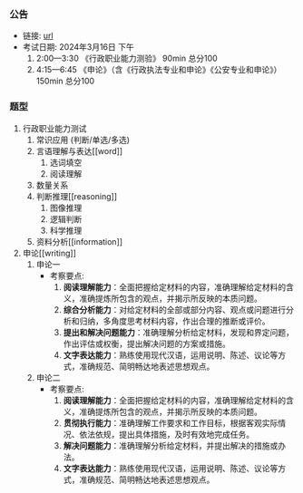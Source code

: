 ### 公告

- 链接: [url](https://www.gdzz.gov.cn/tzgg/content/post_20294.html)
- 考试日期: 2024年3月16日 下午
  1. 2∶00—3∶30  《行政职业能力测验》 90min 总分100
  2. 4∶15—6∶45  《申论》（含《行政执法专业和申论》《公安专业和申论》） 150min 总分100

### 题型

1. 行政职业能力测试
   1. 常识应用 (判断/单选/多选)
   1. 言语理解与表达[[word]]
      1. 选词填空
      1. 阅读理解
   1. 数量关系
   1. 判断推理[[reasoning]]
      1. 图像推理
      1. 逻辑判断
      1. 科学推理
   1. 资料分析[[information]]
1. 申论[[writing]]
   1. 申论一
      - 考察要点:
        1. **阅读理解能力**：全面把握给定材料的内容，准确理解给定材料的含义，准确提炼所包含的观点，并揭示所反映的本质问题。
        1. **综合分析能力**：对给定材料的全部或部分内容、观点或问题进行分析和归纳，多角度思考材料内容，作出合理的推断或评价。
        1. **提出和解决问题能力**：准确理解分析给定材料，发现和界定问题，作出评估或权衡，提出解决问题的方案或措施。
        1. **文字表达能力**：熟练使用现代汉语，运用说明、陈述、议论等方式，准确规范、简明畅达地表述思想观点。
   1. 申论二
      - 考察要点:
        1. **阅读理解能力**：全面把握给定材料的内容，准确理解给定材料的含义，准确提炼所包含的观点，并揭示所反映的本质问题。
        1. **贯彻执行能力**：准确理解工作要求和工作目标，根据客观实际情况、依法依规，提出具体措施，及时有效地完成任务。
        1. **解决问题能力**：准确理解分析给定材料，并提出解决的措施或办法。
        1. **文字表达能力**：熟练使用现代汉语，运用说明、陈述、议论等方式，准确规范、简明畅达地表述思想观点。

